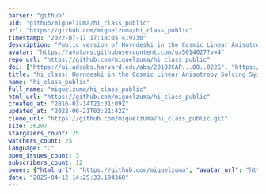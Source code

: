 ```yaml
---
parser: "github"
uid: "github/miguelzuma/hi_class_public"
url: "https://github.com/miguelzuma/hi_class_public"
timestamp: "2022-07-17 17:18:05.419730"
description: "Public version of Horndeski in the Cosmic Linear Anisotropy Solving System"
avatar: "https://avatars.githubusercontent.com/u/5014027?v=4"
repo_url: "https://github.com/miguelzuma/hi_class_public"
doi: ["https://ui.adsabs.harvard.edu/abs/2018JCAP...08..022G", "https://ui.adsabs.harvard.edu/abs/2017JCAP...08..019Z", "https://ui.adsabs.harvard.edu/abs/2018ascl.soft08010Z/abstract"]
title: "hi_class: Horndeski in the Cosmic Linear Anisotropy Solving System"
name: "hi_class_public"
full_name: "miguelzuma/hi_class_public"
html_url: "https://github.com/miguelzuma/hi_class_public"
created_at: "2016-03-14T21:31:09Z"
updated_at: "2022-06-21T03:21:42Z"
clone_url: "https://github.com/miguelzuma/hi_class_public.git"
size: 36207
stargazers_count: 25
watchers_count: 25
language: "C"
open_issues_count: 3
subscribers_count: 12
owner: {"html_url": "https://github.com/miguelzuma", "avatar_url": "https://avatars.githubusercontent.com/u/5014027?v=4", "login": "miguelzuma", "type": "User"}
date: "2025-04-12 14:25:33.194368"
---
```

